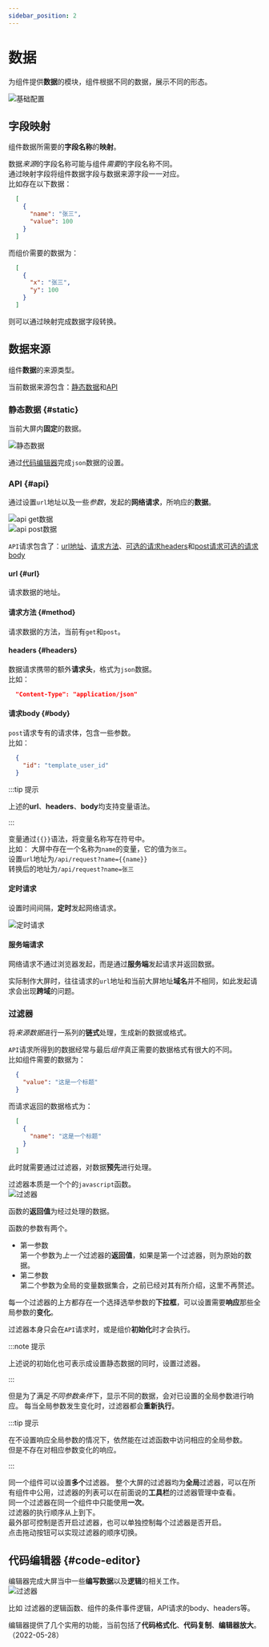```yaml
---
sidebar_position: 2
--- 
```


# 数据  

为组件提供**数据**的模块，组件根据不同的数据，展示不同的形态。  

![基础配置](/img/docs/设计器/画布/配置/组件配置/数据/data-intro.png)   

## 字段映射

组件数据所需要的**字段名称**的**映射**。  

数据*来源*的字段名称可能与组件*需要*的字段名称不同。   
通过映射字段将组件数据字段与数据来源字段一一对应。  
比如存在以下数据：

``` json
  [
    {
      "name": "张三",
      "value": 100 
    }
  ]
```
而组价需要的数据为：
``` json
  [
    {
      "x": "张三",
      "y": 100 
    }
  ]
```
则可以通过映射完成数据字段转换。 


## 数据来源  
  
  组件**数据**的来源类型。  

  当前数据来源包含：[静态数据](#static)和[API](#api)

### 静态数据 {#static}

  当前大屏内**固定**的数据。  

  ![静态数据](/img/docs/设计器/画布/配置/组件配置/数据/static-config.png)   

  通过[代码编辑器](#code-editor)完成`json`数据的设置。  

### API {#api}

  通过设置`url`地址以及一些*参数*，发起的**网络请求**，所响应的**数据**。  

  ![api get数据](/img/docs/设计器/画布/配置/组件配置/数据/api-get.png)   
  ![api post数据](/img/docs/设计器/画布/配置/组件配置/数据/api-post.png)   

  `API`请求包含了：[url地址](#url)、[请求方法](#method)、[可选的请求headers](#headers)和[post请求可选的请求body](#body)

#### url {#url}  

  请求数据的地址。  

#### 请求方法 {#method}  

  请求数据的方法，当前有`get`和`post`。  

#### headers {#headers}

  数据请求携带的额外**请求头**，格式为`json`数据。  
  比如：
```json
  "Content-Type": "application/json"
```

#### 请求body {#body}

  `post`请求专有的请求体，包含一些参数。  
  比如：
```json 
  {
    "id": "template_user_id"
  }
```

:::tip 提示

上述的**url**、**headers**、**body**均支持变量语法。  

:::

变量通过`{{}}`语法，将变量名称写在符号中。  
比如：
  大屏中存在一个名称为`name`的变量，它的值为`张三`。  
  设置`url`地址为`/api/request?name={{name}}`  
  转换后的地址为`/api/request?name=张三`  

#### 定时请求  

  设置时间间隔，**定时**发起网络请求。  

  ![定时请求](/img/docs/设计器/画布/配置/组件配置/数据/request-interval.png)   

#### 服务端请求  

  网络请求不通过浏览器发起，而是通过**服务端**发起请求并返回数据。  

  实际制作大屏时，往往请求的`url`地址和当前大屏地址**域名**并不相同，如此发起请求会出现**跨域**的问题。  

### 过滤器  

  将*来源数据*进行一系列的**链式**处理，生成新的数据或格式。  

  `API`请求所得到的数据经常与最后*组件*真正需要的数据格式有很大的不同。  
  比如组件需要的数据为：
``` json 
  {
    "value": "这是一个标题"
  }
```
  而请求返回的数据格式为：  
``` json 
  [
    {
      "name": "这是一个标题"
    }
  ]
```
  此时就需要通过过滤器，对数据**预先**进行处理。  

  过滤器本质是一个个的`javascript`函数。  
 ![过滤器](/img/docs/设计器/画布/配置/组件配置/数据/filter.png)   

  函数的**返回值**为经过处理的数据。  

  函数的参数有两个。  

  * 第一参数  
  第一个参数为*上一个*过滤器的**返回值**，如果是第一个过滤器，则为原始的数据。  
  * 第二参数  
  第二个参数为全局的变量数据集合，之前已经对其有所介绍，这里不再赘述。  

  每一个过滤器的上方都存在一个选择选举参数的**下拉框**，可以设置需要**响应**那些全局参数的**变化**。 

  过滤器本身只会在`API`请求时，或是组价**初始化**时才会执行。  

:::note 提示

上述说的初始化也可表示成设置静态数据的同时，设置过滤器。  

:::

  但是为了满足*不同参数条件*下，显示不同的数据，会对已设置的全局参数进行响应。 
  每当全局参数发生变化时，过滤器都会**重新执行**。 

:::tip 提示

在不设置响应全局参数的情况下，依然能在过滤函数中访问相应的全局参数。  
但是不存在对相应参数变化的响应。  

:::  

同一个组件可以设置**多个**过滤器。 
整个大屏的过滤器均为**全局**过滤器，可以在所有组件中公用，过滤器的列表可以在前面说的**工具栏**的过滤器管理中查看。   
同一个过滤器在同一个组件中只能使用**一次**。  
过滤器的执行顺序从上到下。   
最外部可控制是否开启过滤器，也可以单独控制每个过滤器是否开启。  
点击拖动按钮可以实现过滤器的顺序切换。  

## 代码编辑器 {#code-editor}

  编辑器完成大屏当中一些**编写数据**以及**逻辑**的相关工作。  
  ![过滤器](/img/docs/设计器/画布/配置/组件配置/数据/code-editor.png)   

  比如 过滤器的逻辑函数、组件的条件事件逻辑，API请求的body、headers等。  

  编辑器提供了几个实用的功能，当前包括了**代码格式化**、**代码复制**、**编辑器放大**。（2022-05-28）  
